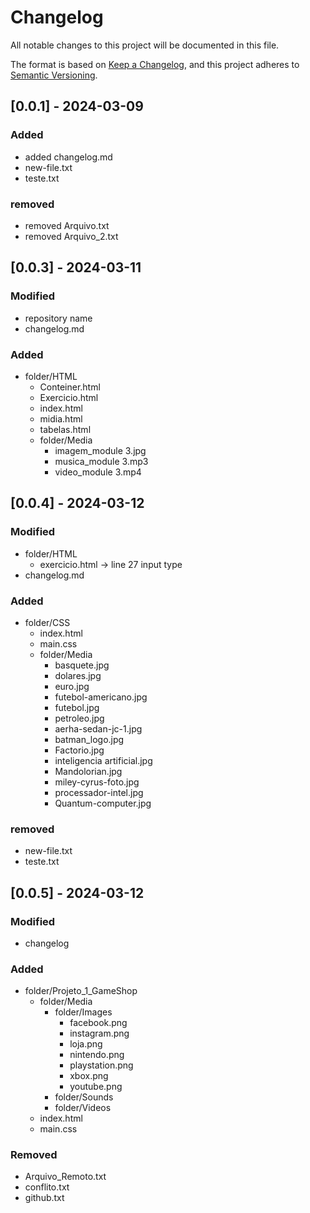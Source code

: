 # Changelog

All notable changes to this project will be documented in this file.

The format is based on [Keep a Changelog](https://keepachangelog.com/en/1.1.0/),
and this project adheres to [Semantic Versioning](https://semver.org/spec/v2.0.0.html).

## [0.0.1] - 2024-03-09
### Added
- added changelog.md
- new-file.txt
- teste.txt
### removed
- removed Arquivo.txt
- removed Arquivo_2.txt

## [0.0.3] - 2024-03-11
### Modified
- repository name
- changelog.md
### Added
- folder/HTML
    - Conteiner.html
    - Exercicio.html
    - index.html
    - midia.html
    - tabelas.html
    - folder/Media
        - imagem_module 3.jpg
        - musica_module 3.mp3
        - video_module 3.mp4

## [0.0.4] - 2024-03-12
### Modified
- folder/HTML
    - exercicio.html -> line 27 input type
- changelog.md
### Added
- folder/CSS
    - index.html
    - main.css
    - folder/Media
        - basquete.jpg
        - dolares.jpg
        - euro.jpg
        - futebol-americano.jpg
        - futebol.jpg
        - petroleo.jpg
        - aerha-sedan-jc-1.jpg
        - batman_logo.jpg
        - Factorio.jpg
        - inteligencia artificial.jpg
        - Mandolorian.jpg
        - miley-cyrus-foto.jpg
        - processador-intel.jpg
        - Quantum-computer.jpg
### removed
- new-file.txt
- teste.txt

## [0.0.5] - 2024-03-12
### Modified
- changelog
### Added
- folder/Projeto_1_GameShop
    - folder/Media
        - folder/Images
            - facebook.png
            - instagram.png
            - loja.png
            - nintendo.png
            - playstation.png
            - xbox.png
            - youtube.png
        - folder/Sounds
        - folder/Videos
    - index.html
    - main.css
### Removed
- Arquivo_Remoto.txt
- conflito.txt
- github.txt
